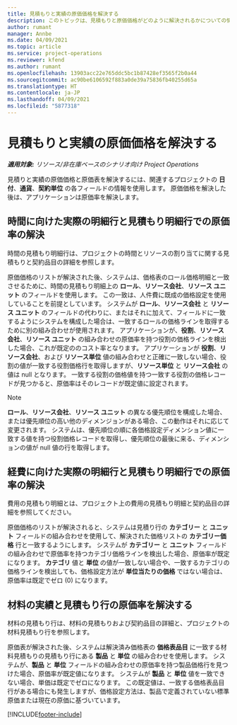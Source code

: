```yaml
---
title: 見積もりと実績の原価価格を解決する
description: このトピックは、見積もりと原価価格がどのように解決されるかについての情報を提供します。
author: rumant
manager: Annbe
ms.date: 04/09/2021
ms.topic: article
ms.service: project-operations
ms.reviewer: kfend
ms.author: rumant
ms.openlocfilehash: 13903acc22e765ddc5bc1b87428ef3565f2b0a44
ms.sourcegitcommit: ac90be6106592f883a0de39a75836fb40255d65a
ms.translationtype: HT
ms.contentlocale: ja-JP
ms.lasthandoff: 04/09/2021
ms.locfileid: "5877318"
---
```

# <a name="resolving-cost-prices-for-estimates-and-actuals"></a>見積もりと実績の原価価格を解決する

_**適用対象:** リソース/非在庫ベースのシナリオ向け Project Operations_

見積りと実績の原価価格と原価表を解決するには、関連するプロジェクトの **日付**、**通貨**、**契約単位** の各フィールドの情報を使用します。 原価価格を解決した後は、アプリケーションは原価率を解決します。

## <a name="resolving-cost-rates-on-actual-and-estimate-lines-for-time"></a>時間に向けた実際の明細行と見積もり明細行での原価率の解決

時間の見積もり明細行は、プロジェクトの時間とリソースの割り当てに関する見積もりと契約品目の詳細を参照します。

原価価格のリストが解決された後、システムは、価格表のロール価格明細と一致させるために、時間の見積もり明細上の **ロール**、**リソース会社**、**リソース ユニット** のフィールドを使用します。 この一致は、人件費に既成の価格設定を使用していることを前提としています。 システムが **ロール**、**リソース会社** と **リソース ユニット** のフィールドの代わりに、またはそれに加えて、フィールドに一致するようにシステムを構成した場合は、一致するロールの価格ラインを取得するために別の組み合わせが使用されます。 アプリケーションが、**役割**、**リソース会社**、**リソース ユニット** の組み合わせの原価率を持つ役割の価格ラインを検出した場合、これが既定ののコスト率となります。 アプリケーションが **役割**、**リソース会社**、および **リソース単位** 値の組み合わせと正確に一致しない場合、役割の値が一致する役割価格行を取得しますが、**リソース単位** と **リソース会社** の値は null となります。 一致する役割の価格値を持つ一致する役割の価格レコードが見つかると、原価率はそのレコードが既定値に設定されます。 

> [!NOTE]
> **ロール**、**リソース会社**、**リソース ユニット** の異なる優先順位を構成した場合、または優先順位の高い他のディメンジョンがある場合、この動作はそれに応じて変更されます。 システムは、優先順位の順に各価格設定ディメンション値に一致する値を持つ役割価格レコードを取得し、優先順位の最後に来る、ディメンションの値が null 値の行を取得します。

## <a name="resolving-cost-rates-on-actual-and-estimate-lines-for-expense"></a>経費に向けた実際の明細行と見積もり明細行での原価率の解決

費用の見積もり明細とは、プロジェクト上の費用の見積もり明細と契約品目の詳細を参照してください。

原価価格のリストが解決されると、システムは見積り行の **カテゴリー** と **ユニット** フィールドの組み合わせを使用して、解決された価格リストの **カテゴリー価格** 行と一致するようにします。 システムが **カテゴリー** と **ユニット** フィールドの組み合わせで原価率を持つカテゴリ価格ラインを検出した場合、原価率が既定になります。 **カテゴリ** 値と **単位** の値が一致しない場合や、一致するカテゴリの価格ラインを検出しても、価格設定方法が **単位当たりの価格** ではない場合は、原価率は既定でゼロ (0) になります。

## <a name="resolving-cost-rates-on-actual-and-estimate-lines-for-material"></a>材料の実績と見積もり行の原価率を解決する

材料の見積もり行は、材料の見積もりおよび契約品目の詳細と、プロジェクトの材料見積もり行を参照します。

原価表が解決された後、システムは解決済み価格表の **価格表品目** に一致する材料見積もりの見積もり行にある **製品** と **単位** の組み合わせを使用します。 システムが、**製品** と **単位** フィールドの組み合わせの原価率を持つ製品価格行を見つけた場合、原価率が既定値になります。 システムが **製品** と **単位** 値を一致できない場合、単価は既定でゼロになります。 この既定値は、一致する価格表品目行がある場合にも発生しますが、価格設定方法は、製品で定義されていない標準原価または現在の原価に基づいています。

[!INCLUDE[footer-include](../includes/footer-banner.md)]
